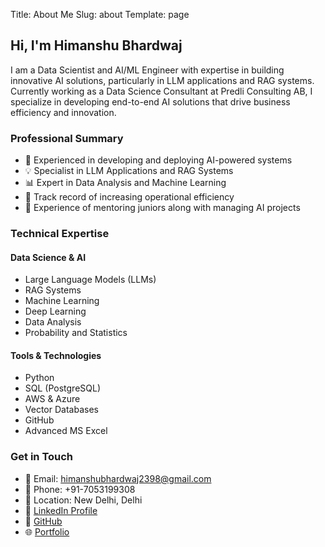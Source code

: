 Title: About Me
Slug: about
Template: page

## Hi, I'm Himanshu Bhardwaj

I am a Data Scientist and AI/ML Engineer with expertise in building innovative AI solutions, particularly in LLM applications and RAG systems. Currently working as a Data Science Consultant at Predli Consulting AB, I specialize in developing end-to-end AI solutions that drive business efficiency and innovation.

### Professional Summary
- 🚀 Experienced in developing and deploying AI-powered systems
- 💡 Specialist in LLM Applications and RAG Systems
- 📊 Expert in Data Analysis and Machine Learning
- 🎯 Track record of increasing operational efficiency 
- 👥 Experience of mentoring juniors along with managing AI projects

### Technical Expertise

#### Data Science & AI
- Large Language Models (LLMs)
- RAG Systems
- Machine Learning
- Deep Learning
- Data Analysis
- Probability and Statistics

#### Tools & Technologies
- Python
- SQL (PostgreSQL)
- AWS & Azure
- Vector Databases
- GitHub
- Advanced MS Excel

### Get in Touch
- 📧 Email: himanshubhardwaj2398@gmail.com
- 📱 Phone: +91-7053199308
- 📍 Location: New Delhi, Delhi
- 💼 [LinkedIn Profile](https://www.linkedin.com/in/himanshu-bhardwaj-80a087118/)
- 🔗 [GitHub](https://github.com/HimanshuBhardwaj2398)
- 🌐 [Portfolio](https://himanshubhardwaj2398.github.io/)